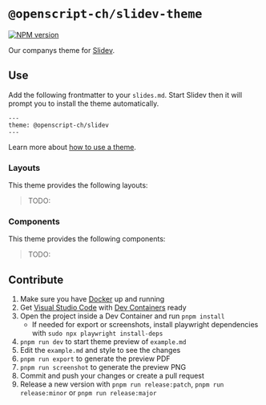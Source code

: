 # `@openscript-ch/slidev-theme`

[![NPM version](https://img.shields.io/npm/v/@openscript-ch/slidev-theme?color=3AB9D4&label=@openscript-ch/slidev-theme)](https://www.npmjs.com/package/@openscript-ch/slidev-theme)

Our companys theme for [Slidev](https://github.com/slidevjs/slidev).

## Use

Add the following frontmatter to your `slides.md`. Start Slidev then it will prompt you to install the theme automatically.

```text
---
theme: @openscript-ch/slidev
---
```

Learn more about [how to use a theme](https://sli.dev/themes/use).

### Layouts

This theme provides the following layouts:

> TODO:

### Components

This theme provides the following components:

> TODO:

## Contribute

1. Make sure you have [Docker](https://docs.docker.com/get-docker/) up and running
1. Get [Visual Studio Code](https://code.visualstudio.com/) with [Dev Containers](https://code.visualstudio.com/docs/devcontainers/containers) ready
1. Open the project inside a Dev Container and run `pnpm install`
   - If needed for export or screenshots, install playwright dependencies with `sudo npx playwright install-deps`
1. `pnpm run dev` to start theme preview of `example.md`
1. Edit the `example.md` and style to see the changes
1. `pnpm run export` to generate the preview PDF
1. `pnpm run screenshot` to generate the preview PNG
1. Commit and push your changes or create a pull request
1. Release a new version with `pnpm run release:patch`, `pnpm run release:minor` or `pnpm run release:major`
